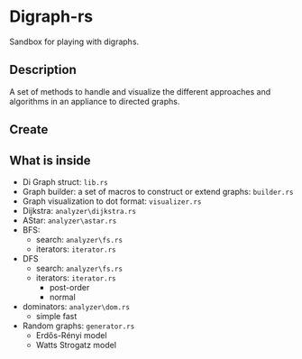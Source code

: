 # Digraph-rs

Sandbox for playing with digraphs.

## Description

A set of methods to handle and visualize the different approaches and algorithms in an appliance to directed graphs.

## Create

## What is inside

- Di Graph struct: `lib.rs`
- Graph builder: a set of macros to construct or extend graphs: `builder.rs`
- Graph visualization to dot format: `visualizer.rs`
- Dijkstra: `analyzer\dijkstra.rs`
- AStar: `analyzer\astar.rs`
- BFS:
  - search: `analyzer\fs.rs`
  - iterators: `iterator.rs`
- DFS
  - search: `analyzer\fs.rs`
  - iterators: `iterator.rs`
    - post-order
    - normal
- dominators: `analyzer\dom.rs`
  - simple fast
- Random graphs: `generator.rs`
  - Erdős-Rényi model
  - Watts Strogatz model
